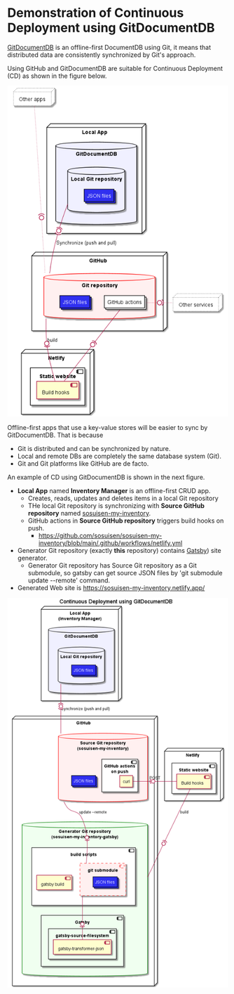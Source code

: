 # Demonstration of Continuous Deployment using GitDocumentDB

[GitDocumentDB](https://github.com/sosuisen/git-documentdb) is an offline-first DocumentDB using Git, it means that distributed data are consistently synchronized by Git's approach.

Using GitHub and GitDocumentDB are suitable for Continuous Deployment (CD) as shown in the figure below.

![Overview of Continuous Deployment using GitDocumentDB](https://github.com/sosuisen/sosuisen-my-inventory-gatsby/blob/main/out/doc/cd-overview/cd-overview.png)

Offline-first apps that use a key-value stores will be easier to sync by GitDocumentDB. That is because
- Git is distributed and can be synchronized by nature.
- Local and remote DBs are completely the same database system (Git).
- Git and Git platforms like GitHub are de facto.

An example of CD using GitDocumentDB is shown in the next figure.

- **Local App** named **Inventory Manager** is an offline-first CRUD app.
  - Creates, reads, updates and deletes items in a local Git repository
  - THe local Git repository is synchronizing with **Source GitHub repository** named [sosuisen-my-inventory](https://github.com/sosuisen/sosuisen-my-inventory).
  - GitHub actions in **Source GitHub repository** triggers build hooks on push.
    - https://github.com/sosuisen/sosuisen-my-inventory/blob/main/.github/workflows/netlify.yml
- Generator Git repository (exactly **this** repository) contains [Gatsby](https://www.gatsbyjs.com/)) site generator.
  - Generator Git repository has Source Git repository as a Git submodule, so gatsby can get source JSON files by 'git submodule update --remote' command.
- Generated Web site is https://sosuisen-my-inventory.netlify.app/

![CD using GitDocumentDB](https://github.com/sosuisen/sosuisen-my-inventory-gatsby/blob/main/out/doc/cd/cd.png)
